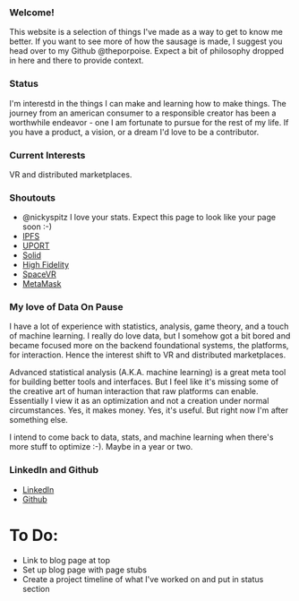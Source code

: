 ### Welcome!
This website is a selection of things I've made as a way to get to know me better.  If you want to see more of how the sausage is made, I suggest you head over to my Github @theporpoise.  Expect a bit of philosophy dropped in here and there to provide context.

### Status
I'm interestd in the things I can make and learning how to make things.  The journey from an american consumer to a responsible creator has been a worthwhile endeavor - one I am fortunate to pursue for the rest of my life.  If you have a product, a vision, or a dream I'd love to be a contributor. 

### Current Interests
VR and distributed marketplaces.  

### Shoutouts
* @nickyspitz I  love your stats.  Expect this page to look like your page soon :-)  
* [IPFS](https://ipfs.io/)
* [UPORT](https://angel.co/uport/jobs)
* [Solid](https://solid.mit.edu/)
* [High Fidelity](https://highfidelity.io/)
* [SpaceVR](http://www.spacevr.co/#spacevr)
* [MetaMask](https://metamask.io/)

### My love of Data On Pause
I have a lot of experience with statistics, analysis, game theory, and a touch of machine learning.  I really do love data, but I somehow got a bit bored and became focused more on the backend foundational systems, the platforms, for interaction.  Hence the interest shift to VR and distributed marketplaces.  

Advanced statistical analysis (A.K.A. machine learning) is a great meta tool for building better tools and interfaces.  But I feel like it's missing some of the creative art of human interaction that raw platforms can enable.  Essentially I view it as an optimization and not a creation under normal circumstances.  Yes, it makes money.  Yes, it's useful.  But right now I'm after something else.  

I intend to come back to data, stats, and machine learning when there's more stuff to optimize :-).  Maybe in a year or two.

### LinkedIn and Github
* [LinkedIn](https://www.linkedin.com/in/matthew-gould-7877361)
* [Github](https://github.com/theporpoise)

# To Do:
* Link to blog page at top
* Set up blog page with page stubs
* Create a project timeline of what I've worked on and put in status section

